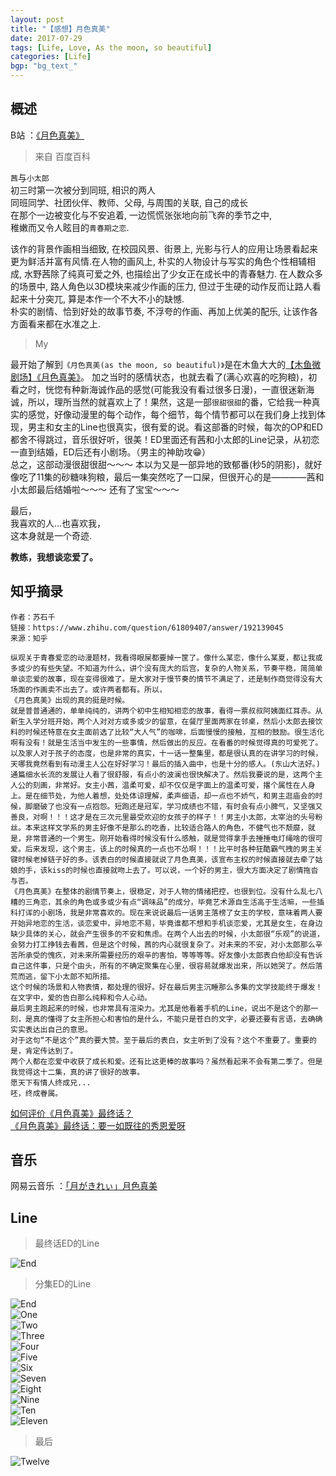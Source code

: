 ```yaml
---
layout: post
title: "【感想】月色真美"
date: 2017-07-29
tags: [Life, Love, As the moon, so beautiful]
categories: [Life]
bgp: "bg_text_"
---
```


## 概述

B站 ：[《月色真美》](https://bangumi.bilibili.com/anime/5989?from=search&seid=3724532221177198447)

> 来自 百度百科

`茜`与`小太郎`  
初三时第一次被分到同班, 相识的两人  
同班同学、社团伙伴、教师、父母, 与周围的关联, 自己的成长  
在那个一边被变化与不安追着, 一边慌慌张张地向前飞奔的季节之中,  
稚嫩而又令人眩目的`青春期之恋`.  

该作的背景作画相当细致, 在校园风景、街景上, 光影与行人的应用让场景看起来更为鲜活并富有风情.在人物的画风上, 朴实的人物设计与写实的角色个性相辅相成, 水野茜除了纯真可爱之外, 也描绘出了少女正在成长中的青春魅力. 在人数众多的场景中, 路人角色以3D模块来减少作画的压力, 但过于生硬的动作反而让路人看起来十分突兀, 算是本作一个不大不小的缺憾.  
朴实的剧情、恰到好处的故事节奏, 不浮夸的作画、再加上优美的配乐, 让该作各方面看来都在水准之上.  

> My

最开始了解到`《月色真美(as the moon, so beautiful)》`是在木鱼大大的[【木鱼微剧场】《月色真美》](https://www.bilibili.com/video/av12449239)。 加之当时的感情状态，也就去看了(满心欢喜的吃狗粮)，初看之时，恍惚有种新海诚作品的感觉(可能我没有看过很多日漫)，一直很迷新海诚，所以，理所当然的就喜欢上了！果然，这是一部`很甜很甜`的番，它给我一种真实的感觉，好像动漫里的每个动作，每个细节，每个情节都可以在我们身上找到体现，男主和女主的Line也很真实，很有爱的说。看这部番的时候，每次的OP和ED都舍不得跳过，音乐很好听，很美！ED里面还有茜和小太郎的Line记录，从初恋一直到结婚，ED后还有小剧场。（男主的神助攻😁）  
总之，这部动漫很甜很甜～～～ 本以为又是一部异地的致郁番(秒5的阴影)，就好像吃了11集的砂糖味狗粮，最后一集突然吃了一口屎，但很开心的是————茜和小太郎最后结婚啦～～～ 还有了宝宝～～～  

最后，  
我喜欢的人...也喜欢我，  
这本身就是一个奇迹.  

**教练，我想谈恋爱了。**  

## 知乎摘录

```
作者：苏石千
链接：https://www.zhihu.com/question/61809407/answer/192139045
来源：知乎

纵观关于青春爱恋的动漫题材，我看得眼屎都要掉一筐了。像什么某恋，像什么某夏，都让我或多或少的有些失望。不知道为什么，讲个没有庞大的后宫，复杂的人物关系，节奏平稳，简简单单谈恋爱的故事，现在变得很难了。是大家对于慢节奏的情节不满足了，还是制作商觉得没有大场面的作画卖不出去了。或许两者都有。所以，
《月色真美》出现的真的挺是时候。
就是普普通通的，单单纯纯的，讲两个初中生相知相恋的故事，看得一票叔叔阿姨面红耳赤。从新生入学分班开始，两个人对对方或多或少的留意，在餐厅里面两家在邻桌，然后小太郎去接饮料的时候还特意在女主面前选了比较“大人气”的咖啡，后面慢慢的接触，互相的鼓励。很生活化啊有没有！就是生活当中发生的一些事情，然后做出的反应。在看番的时候觉得真的可爱死了。以及家人对于孩子的态度，也是非常的真实，十一话一整集里，都是很认真的在讲学习的时候，天哪我竟然看到有动漫主人公在好好学习！最后的插入曲中，也是十分的感人。(东山大法好。)
通篇细水长流的发展让人看了很舒服，有点小的波澜也很快解决了。然后我要说的是，这两个主人公的刻画，非常好。女主小茜，温柔可爱，却不仅仅是字面上的温柔可爱，撂个属性在人身上。是在细节处，为他人着想，处处体谅理解，柔声细语，却一点也不娇气，和男主逛庙会的时候，脚磨破了也没有一点抱怨。短跑还是冠军，学习成绩也不错，有时会有点小脾气，又坚强又善良，对啊！！！这才是在三次元里最受欢迎的女孩子的样子！！男主小太郎，太宰治的头号粉丝。本来这样文学系的男主好像不是那么的吃香，比较适合路人的角色，不健气也不颓靡，就是，非常普通的一个男生。刚开始看得时候没有什么感触，就是觉得拿手去捶捶电灯绳啥的很可爱。后来发现，这个男主，该上的时候真的一点也不怂啊！！！比平时各种狂酷霸气拽的男主关键时候老掉链子好的多。该表白的时候直接就说了月色真美，该宣布主权的时候直接就去牵了姑娘的手，该kiss的时候也直接就吻上去了。可以说，一个好的男主，很大方面决定了剧情拖沓与否。
《月色真美》在整体的剧情节奏上，很稳定，对于人物的情绪把控，也很到位。没有什么乱七八糟的三角恋，其余的角色或多或少有点“调味品”的成分，毕竟艺术源自生活高于生活嘛，一些插科打诨的小剧场，我是非常喜欢的。现在来说说最后一话男主落榜了女主的学校，意味着两人要开始异地恋的生活，谈恋爱中，异地恋不易，毕竟谁都不想和手机谈恋爱，尤其是女生，在身边缺少具体的关心，就会产生很多的不安和焦虑。在两个人出去的时候，小太郎很“乐观”的说道，会努力打工挣钱去看茜，但是这个时候，茜的内心就很复杂了。对未来的不安，对小太郎那么辛苦所承受的愧疚，对未来所需要经历的艰辛的害怕，等等等等。好友像小太郎表白他却没有告诉自己这件事，只是个由头，所有的不确定聚集在心里，很容易就爆发出来，所以她哭了。然后落荒而逃，留下小太郎不知所措。
这个时候的场景和人物表情，都处理的很好。好在最后男主沉睡那么多集的文学技能终于爆发！在文字中，爱的告白那么纯粹和令人心动。
最后男主跑起来的时候，也非常具有渲染力。尤其是他看着手机的Line，说出不是这个的那一刻，是真的懂得了女主所担心和害怕的是什么，不能只是苍白的文字，必要还要有言语，去确确实实表达出自己的意思。
对于这句“不是这个”真的要大赞。至于最后的表白，女主听到了没有？这个不重要了。重要的是，肯定传达到了。
两个人都在恋爱中收获了成长和爱。还有比这更棒的故事吗？虽然看起来不会有第二季了。但是我觉得这十二集，真的讲了很好的故事。
愿天下有情人终成兄...
呸，终成眷属。
```

[如何评价《月色真美》最终话？](https://www.zhihu.com/question/61809407)  
[《月色真美》最终话：要一如既往的秀恩爱呀](https://zhuanlan.zhihu.com/p/27627004)  

## 音乐

网易云音乐 ：[「月がきれぃ」月色真美](http://music.163.com/#/playlist?id=704428351)  

## Line

> 最终话ED的Line

![End](/static/img/blog/moon/End.jpg)

> 分集ED的Line

![End](/static/img/blog/moon/End.jpg)  
![One](/static/img/blog/moon/One.jpg)  
![Two](/static/img/blog/moon/Two.jpg)  
![Three](/static/img/blog/moon/Three.jpg)  
![Four](/static/img/blog/moon/Four.jpg)  
![Five](/static/img/blog/moon/Five.jpg)  
![Six](/static/img/blog/moon/Six.jpg)  
![Seven](/static/img/blog/moon/Sevne.jpg)  
![Eight](/static/img/blog/moon/Eight.jpg)  
![Nine](/static/img/blog/moon/Nine.jpg)  
![Ten](/static/img/blog/moon/Ten.jpg)  
![Eleven](/static/img/blog/moon/Eleven.jpg)  

> 最后

![Twelve](/static/img/blog/moon/Twelve.jpg)  

